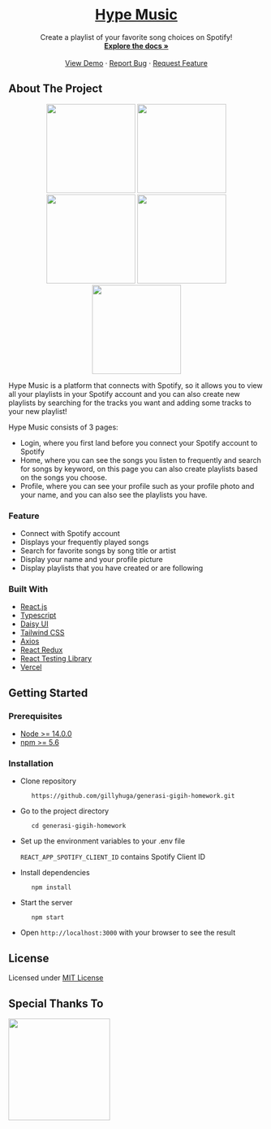 <br />
<p align="center">
  
  
  <h1 align="center">
  <a href="https://hypemusic.vercel.app/">
    Hype Music
  </a>
  </h1>

  <p align="center">
    Create a playlist of your favorite song choices on Spotify!
    <br />
    <a href="https://github.com/gillyhuga/generasi-gigih-homework"><strong>Explore the docs »</strong></a>
    <br />
    <br />
    <a href="https://hypemusic.vercel.app/">View Demo</a>
    ·
    <a href="https://github.com/gillyhuga/generasi-gigih-homework/issues">Report Bug</a>
    ·
    <a href="https://github.com/gillyhuga/generasi-gigih-homework/issues">Request Feature</a>
  </p>
</p>

## About The Project

<p align="center">
<img src="https://user-images.githubusercontent.com/37680589/164709852-426b978d-b1ea-4f3c-bafa-f476605da2a7.png" width="175px" height="auto"></img>
<img src="https://user-images.githubusercontent.com/37680589/164710398-243f2abf-3921-4b5b-a333-b9c2ff6e86ce.png" width="175px" height="auto"></img>
<img src="https://user-images.githubusercontent.com/37680589/164710408-ab0f5491-f218-4ec8-898e-7bd209bf83e8.png" width="175px" height="auto"></img>
<img src="https://user-images.githubusercontent.com/37680589/164710410-cfc16fb0-1ae9-4faf-9a2a-24c119de66dd.png" width="175px" height="auto"></img>
<img src="https://user-images.githubusercontent.com/37680589/164710416-240e70fb-6990-4d0d-80ae-e196b13a7ee6.png" width="175px" height="auto"></img>
</p>

Hype Music is a platform that connects with Spotify, so it allows you to view all your playlists in your Spotify account and you can also create new playlists by searching for the tracks you want and adding some tracks to your new playlist!

Hype Music consists of 3 pages:

- Login, where you first land before you connect your Spotify account to Spotify
- Home, where you can see the songs you listen to frequently and search for songs by keyword, on this page you can also create playlists based on the songs you choose.
- Profile, where you can see your profile such as your profile photo and your name, and you can also see the playlists you have.

### Feature

- Connect with Spotify account
- Displays your frequently played songs
- Search for favorite songs by song title or artist
- Display your name and your profile picture
- Display playlists that you have created or are following

### Built With

- [React.js](https://reactjs.org/)
- [Typescript](https://www.typescriptlang.org/)
- [Daisy UI](https://daisyui.com/)
- [Tailwind CSS](https://tailwindcss.com/)
- [Axios](https://axios-http.com/)
- [React Redux](https://react-redux.js.org/)
- [React Testing Library](https://testing-library.com/)
- [Vercel](https://vercel.com/)

## Getting Started

### Prerequisites

- [Node >= 14.0.0](https://nodejs.org/en/)
- [npm >= 5.6](https://www.npmjs.com/)

### Installation

- Clone repository
  ```
     https://github.com/gillyhuga/generasi-gigih-homework.git
  ```
- Go to the project directory
  ```
     cd generasi-gigih-homework
  ```
- Set up the environment variables to your .env file

  `REACT_APP_SPOTIFY_CLIENT_ID` contains Spotify Client ID

- Install dependencies

  ```
     npm install
  ```

- Start the server
  ```
     npm start
  ```
- Open `http://localhost:3000` with your browser to see the result

## License

Licensed under [MIT License](https://github.com/gillyhuga/generasi-gigih-homework/blob/main/LICENSE)

## Special Thanks To

<a href="https://www.anakbangsabisa.org/generasi-gigih/"><img src="https://user-images.githubusercontent.com/37680589/164714521-c2a103cf-4f6d-436e-9e78-fa02efe6028d.png" width="200px" height="auto"></a>
